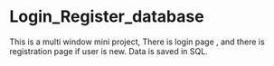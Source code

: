 # Login_Register_database
This is a multi window mini project, There is login page , and there is registration page if user is new. Data is saved in SQL.
